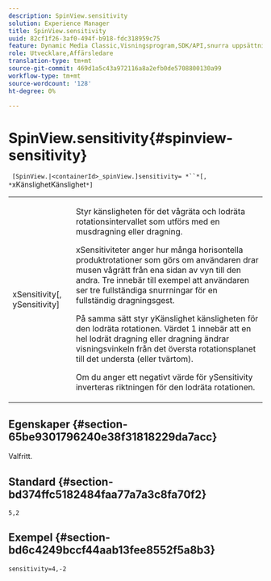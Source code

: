 ```yaml
---
description: SpinView.sensitivity
solution: Experience Manager
title: SpinView.sensitivity
uuid: 82cf1f26-3af0-494f-b918-fdc318959c75
feature: Dynamic Media Classic,Visningsprogram,SDK/API,snurra uppsättningar
role: Utvecklare,Affärsledare
translation-type: tm+mt
source-git-commit: 469d1a5c43a972116a8a2efb0de5708800130a99
workflow-type: tm+mt
source-wordcount: '128'
ht-degree: 0%

---
```



# SpinView.sensitivity{#spinview-sensitivity}

` [SpinView.|<containerId>_spinView.]sensitivity= *``*[, *`xKänslighetKänslighet`*]`

<table id="table_18D47E7C6A2D4D68B94225CB621D5F7C"> 
 <tbody> 
  <tr> 
   <td colname="col1"> <p> <span class="codeph"><span class="varname"> xSensitivity</span>[,  <span class="varname"> ySensitivity</span>]</span> </p> </td> 
   <td colname="col2"> <p> Styr känsligheten för det vågräta och lodräta rotationsintervallet som utförs med en musdragning eller dragning. </p> <p> <span class="codeph"> </span> xSensitiviteter anger hur många horisontella produktrotationer som görs om användaren drar musen vågrätt från ena sidan av vyn till den andra. Tre innebär till exempel att användaren ser tre fullständiga snurrningar för en fullständig dragningsgest. </p> <p>På samma sätt styr <span class="codeph"> yKänslighet</span> känsligheten för den lodräta rotationen. Värdet 1 innebär att en hel lodrät dragning eller dragning ändrar visningsvinkeln från det översta rotationsplanet till det understa (eller tvärtom). </p> <p>Om du anger ett negativt värde för <span class="codeph"> ySensitivity</span> inverteras riktningen för den lodräta rotationen. </p> </td> 
  </tr> 
 </tbody> 
</table>

## Egenskaper {#section-65be9301796240e38f31818229da7acc}

Valfritt.

## Standard {#section-bd374ffc5182484faa77a7a3c8fa70f2}

`5,2`

## Exempel {#section-bd6c4249bccf44aab13fee8552f5a8b3}

`sensitivity=4,-2`
